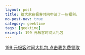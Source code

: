 ```yaml
---
layout: post
title: 给大家在极客时间申请了一些福利。
no-post-nav: true
category: geektime
tags: [geektime]
excerpt: 199 元极客时间大礼包
---
```



[199 元极客时间大礼包,点击我免费领取](http://gk.link/a/103Gb )